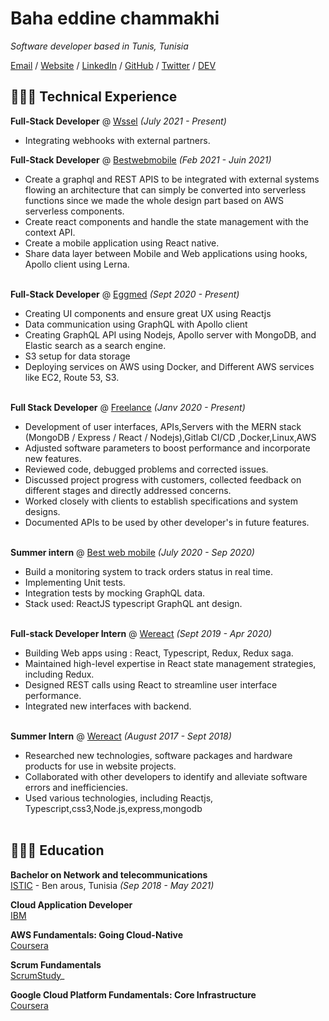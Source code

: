 # Baha eddine chammakhi

_Software developer based in Tunis, Tunisia_ <br>

[Email](mailto:bahaeddinechammakhi@gmail.com) / [Website](https://bahachammakhi.tn/) / [LinkedIn](https://www.linkedin.com/in/baha-chammakhi/) / [GitHub](https://github.com/bahachammakhi/) / [Twitter](https://twitter.com/bahachammakhi/) / [DEV](https://dev.to/bahachammakhi/)

## 👩🏼‍💻 Technical Experience


**Full-Stack Developer** @ [Wssel](https://www.wssel.com/) _(July 2021 - Present)_ <br>
- Integrating webhooks with external partners.
<br><be>

**Full-Stack Developer** @ [Bestwebmobile](http://www.bestwebmobile.com/) _(Feb 2021 - Juin 2021)_ <br>
- Create a graphql and REST APIS to be integrated with external systems flowing an architecture that can simply be converted into serverless functions since we made the whole design part based on AWS serverless components.
- Create react components and handle the state management with the context API.
- Create a mobile application using React native.
- Share data layer between Mobile and Web applications using hooks, Apollo client using Lerna.
<br><br>

**Full-Stack Developer** @ [Eggmed](https://www.eggmed.com/) _(Sept 2020 - Present)_ <br>
- Creating UI components and ensure great UX using Reactjs
- Data communication using GraphQL with Apollo client
- Creating GraphQL API using Nodejs, Apollo server with MongoDB, and Elastic search as a search engine.
- S3 setup for data storage
- Deploying services on AWS using Docker, and Different AWS services like EC2, Route 53, S3.
<br><br>

**Full Stack Developer** @ [Freelance](https://bahachammakhi.tn/projects/) _(Janv 2020 - Present)_ <br>
- Development of user interfaces, APIs,Servers with the MERN stack (MongoDB / Express / React / Nodejs),Gitlab CI/CD ,Docker,Linux,AWS
- Adjusted software parameters to boost performance and incorporate new features.
- Reviewed code, debugged problems and corrected issues.
- Discussed project progress with customers, collected feedback on different stages and directly addressed concerns.
- Worked closely with clients to establish specifications and system designs.
- Documented APIs to be used by other developer's in future features.
<br><br>

**Summer intern** @ [Best web mobile](http://www.bestwebmobile.com/) _(July 2020 - Sep 2020)_ <br>
- Build a monitoring system to track orders status in real time.
- Implementing Unit tests.
- Integration tests by mocking GraphQL data.
- Stack used: ReactJS typescript GraphQL ant design.
    <br><br>

**Full-stack Developer Intern** @ [Wereact](https://wereact.co/) _(Sept 2019 - Apr 2020)_ <br>
- Building Web apps using : React, Typescript, Redux, Redux saga.
- Maintained high-level expertise in React state management strategies, including Redux.
- Designed REST calls using React to streamline user interface performance.
- Integrated new interfaces with backend.
  <br><br>

**Summer Intern** @ [Wereact](https://wereact.co/) _(August 2017 - Sept 2018)_ <br>
- Researched new technologies, software packages and hardware products for use in website projects.
- Collaborated with other developers to identify and alleviate software errors and inefficiencies.
- Used various technologies, including Reactjs, Typescript,css3,Node.js,express,mongodb
    <br><br>
    

## 👩🏼‍🎓 Education

**Bachelor on Network and telecommunications**<br>
[ISTIC](http://www.istic.rnu.tn/fr) - Ben arous, Tunisia _(Sep 2018 - May 2021)_ <br>

**Cloud Application Developer**<br>
[IBM](https://www.youracclaim.com/badges/98bb896b-b60d-413b-8a8b-9edf03f8cea4/linked_in_profile)


**AWS Fundamentals: Going Cloud-Native**<br>
[Coursera](https://www.coursera.org/account/accomplishments/certificate/3BG6EEEDRXZM)

**Scrum Fundamentals** <br>
[ScrumStudy](http://81cd1176253f3f59d435-ac22991740ab4ff17e21daf2ed577041.r77.cf1.rackcdn.com/Certificates/ScrumFundamentalsCertified-Bahaeddinechammakhi-754999.pdf)_

**Google Cloud Platform Fundamentals: Core Infrastructure**<br>
[Coursera](https://www.coursera.org/account/accomplishments/certificate/T98LAYV9MGCL)
